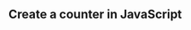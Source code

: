 ## Create a counter in JavaScript

<!-- We have already covered this in the second lesson, but as an easy recap try to code a counter in Javascript
It should go up as time goes by in intervals of 1 second -->



